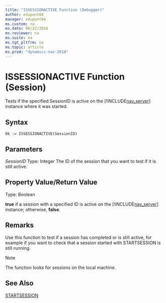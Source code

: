 ```yaml
---
title: "ISSESSIONACTIVE Function (Debugger)"
author: edupont04
manager: edupont04
ms.custom: na
ms.date: 08/22/2016
ms.reviewer: na
ms.suite: na
ms.tgt_pltfrm: na
ms.topic: article
ms.prod: "dynamics-nav-2018"
---
```

# ISSESSIONACTIVE Function (Session)
Tests if the specified SessionID is active on the [!INCLUDE[nav_server](includes/nav_server_md.md)] instance where it was started.  

## Syntax  

```  
Ok := ISSESSIONACTIVE(SessionID)   
```  

## Parameters
*SessionID*
    Type: Integer
    The ID of the session that you want to test if it is still active.
## Property Value/Return Value  
Type: Boolean  

**true** if a session with a specified ID is active on the [!INCLUDE[nav_server](includes/nav_server_md.md)] instance; otherwise, **false**.  

## Remarks
Use this function to test if a session has completed or is still active, for example if you want to check that a session started with STARTSESSION is still running.  

> [!NOTE]
>    The function looks for sessions on the local machine.


## See Also  
[STARTSESSION](STARTSESSION-Function--Sessions-.md)  
